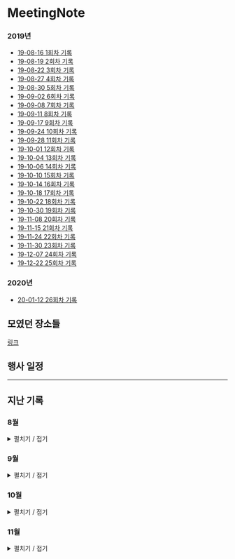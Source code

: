 # MeetingNote
### 2019년
- [19-08-16 1회차 기록](https://github.com/jobhope/MeetingNote/blob/master/meetingNote/20190816_1.md)
- [19-08-19 2회차 기록](https://github.com/jobhope/MeetingNote/blob/master/meetingNote/20190819_2.md)
- [19-08-22 3회차 기록](https://github.com/jobhope/MeetingNote/blob/master/meetingNote/20190822_3.md)
- [19-08-27 4회차 기록](https://github.com/jobhope/MeetingNote/blob/master/meetingNote/20190827_4.md)
- [19-08-30 5회차 기록](https://github.com/jobhope/MeetingNote/blob/master/meetingNote/20190830_5.md)
- [19-09-02 6회차 기록](https://github.com/jobhope/MeetingNote/blob/master/meetingNote/20190902_6.md)
- [19-09-08 7회차 기록](https://github.com/jobhope/MeetingNote/blob/master/meetingNote/20190908_7.md)
- [19-09-11 8회차 기록](https://github.com/jobhope/MeetingNote/blob/master/meetingNote/20190911_8.md)
- [19-09-17 9회차 기록](https://github.com/jobhope/MeetingNote/blob/master/meetingNote/20190917_9.md)
- [19-09-24 10회차 기록](https://github.com/jobhope/MeetingNote/blob/master/meetingNote/20190924_10.md)
- [19-09-28 11회차 기록](https://github.com/jobhope/MeetingNote/blob/master/meetingNote/20190928_11.md)
- [19-10-01 12회차 기록](https://github.com/jobhope/MeetingNote/blob/master/meetingNote/20191001_12.md)
- [19-10-04 13회차 기록](https://github.com/jobhope/MeetingNote/blob/master/meetingNote/20191004_13.md)
- [19-10-06 14회차 기록](https://github.com/jobhope/MeetingNote/blob/master/meetingNote/20191006_14.md)
- [19-10-10 15회차 기록](https://github.com/jobhope/MeetingNote/blob/master/meetingNote/20191010_15.md)
- [19-10-14 16회차 기록](https://github.com/jobhope/MeetingNote/blob/master/meetingNote/20191014_16.md)
- [19-10-18 17회차 기록](https://github.com/jobhope/MeetingNote/blob/master/meetingNote/20191018_17.md)
- [19-10-22 18회차 기록](https://github.com/jobhope/MeetingNote/blob/master/meetingNote/20191022_18.md)
- [19-10-30 19회차 기록](https://github.com/jobhope/MeetingNote/blob/master/meetingNote/20191030_19.md)
- [19-11-08 20회차 기록](https://github.com/jobhope/MeetingNote/blob/master/meetingNote/20191108_20.md)
- [19-11-15 21회차 기록](https://github.com/jobhope/MeetingNote/blob/master/meetingNote/20191115_21.md)
- [19-11-24 22회차 기록](https://github.com/jobhope/MeetingNote/blob/master/meetingNote/20191124_22.md)
- [19-11-30 23회차 기록](https://github.com/jobhope/MeetingNote/blob/master/meetingNote/20191130_23.md)
- [19-12-07 24회차 기록](https://github.com/jobhope/MeetingNote/blob/master/meetingNote/20191207_24.md)
- [19-12-22 25회차 기록](https://github.com/jobhope/MeetingNote/blob/master/meetingNote/20191222_25.md)

### 2020년
- [20-01-12 26회차 기록](https://github.com/jobhope/MeetingNote/blob/master/meetingNote/20200112_26.md)

## 모였던 장소들
[링크](https://www.google.com/maps/d/edit?mid=1M3thFT_ghIP8Gnc42GmxV8A-vVwmtHfQ)

## 행사 일정

---
## 지난 기록

### 8월
<details close> <summary> 펼치기 / 접기 </summary>

- ~~20일 4시까지 KT 스타오디션 신청~~
- ~~20일 SSTF~~
- ~~22일 네이버 채용설명회 - 3명 모두 참석~~
- ~~23일 5시까지 미래에셋대우 신청~~
- ~~26일 삼성 A형 시험 신청 - 오전 10시~~
- ~~27일 KT 컨퍼런스~~
- ~~27일 카카오 채용 설명회~~

</details>

### 9월
<details close> <summary> 펼치기 / 접기</summary>

- ~~1일 24시까지 [두산그룹 2019 신규 계열사]두산로지스틱스솔루션 SW 유지보수 직무 신입 채용 서류마감~~
- ~~2일 17시까지 한국일보사 IT개발자 직무 신입 채용 서류마감~~
- ~~**2일~8일 프로그래머스 7daySQL 챌린지** [링크](https://programmers.co.kr/events/7day-sql?utm_source=programmers&utm_medium=learn_7daySQL&utm_campaign=7daySQL)~~
- ~~4일 13시까지 [NHN 계열사]피앤피시큐어 개발 직무 신입/경력 채용 서류 마감~~
- ~~4일 14시까지 새마을금고중앙회 전산 직무 신입 채용 서류 마감~~
- ~~**4일 24시까지 2020 카카오 블라인드 채용 서류 마감**~~
- ~~4일 24시까지 GS네오텍 Cloud 기술지원, CDN운영 직무 신입 채용 서류 마감~~
- ~~5일 17시까지 한국은행 신입직원(컴퓨터공학 부문) 채용 서류 마감~~
- ~~5일 17시까지 국민건강보험공단 전산직 전산 분야 직무 신입 채용 서류 마감~~
- ~~**7일 오후 2시 ~ 7시 카카오 온라인 1차 테스트**~~
- ~~7일 오후 2시 30분 ~ 5시 30분 삼성 A형 시험~~
- ~~8일 24시까지 현대제철 R&D부문 신입 수시채용 서류 마감 (제어계측, 스마트팩토리 직무)~~
- ~~**9일 삼성 B형 시험 신청 - 오전 10시**~~
- ~~9일 17시까지 금융감독원 IT 직무 신입 채용 서류 마감~~
- ~~10일 14시까지 신용보증기금 	ICT 및 데이터 전문인력 신입 채용 서류 마감~~
- ~~**10일 14시까지 IBK기업은행 디지털 직무 신입 채용 서류 마감**~~
- ~~10일 18시까지 신한캐피탈 ICT(개발), 디지털 직무 신입 채용 서류 마감~~
- ~~*10일 18시까지 KB국민은행 ICT 직무 신입 채용 서류 마감**~~
- ~~15일 18시까지 E1 IT 직무 신입 채용 서류 마감~~
- ~~15일 24시까지 아드반테스트코리아 Application Engineer(Soc, PMIC) 서류 마감~~
- ~~16일 13시까지 현대글로비스 IT직무 신입 채용 서류 마감~~
- ~~16일 14시까지	포스코건설 기술계_IT 직무 신입 채용 서류 마감~~
- ~~**16일 16시까지 KT DS 응용SW개발 직무 신입 채용 서류 마감**~~
- ~~**16일 16시까지 KT SW개발 직무 신입 채용 서류 마감**~~
- ~~16일 16시까지 KT(4차산업아카데미) AI/SW 개발 직무 인턴 채용 서류 마감(채용 및 분야별 중복지원불가)~~
- ~~**16일 16시까지 KTH 커머스_시스템개발, ICT_소프트웨어 개발, AI/빅데이터_빅데이터 개발 신입 채용 서류 마감(채용 및 분야별 중복지원불가)**~~
- ~~16일 16시까지 KT스카이라이프 IT_SW개발 직무 신입 채용 서류 마감(채용 및 분야별 중복지원불가)~~
- ~~16일 16시까지 KT텔레캅 IT/기술_기술개발 직무 신입 채용 서류 마감(채용 및 분야별 중복지원불가)~~
- ~~16일 16시까지 LG전자 [H&A본부], [HE본부], [MC본부], 	[VS본부], [BS본부], [CTO본부], [소재/생산기술원], [로봇사업센터]SW 직무 신입 채용 서류 마감~~
- ~~16일 16시까지 LG유플러스 서비스/디바이스 개발 직무 신입 채용 서류 마감~~
- ~~**16일 17시까지 삼성전자, 삼성SDS, 삼성SDI, 삼성디스플레이, 삼성전기 소프트웨어직 신입 채용 서류 마감**~~
- ~~16일 17시까지 LG이노텍 [광학솔루션]Software 직무 신입 채용 서류 마감~~
- ~~16일 17시까지 KB증권 신입사원(4급) 공개채용 서류 마감~~
- ~~16일 18시까지 포스코 컴퓨터(전산) 직무 채용연계형 인턴 채용 서류 마감~~
- ~~16일 18시까지 SGI서울보증 전산 분야 신입 채용 서류 마감~~
- ~~16일 23시까지 LG하우시스 [법인Staff]정보전략(IT) 직무 신입 채용 서류 마감~~
- ~~16일 24시까지 현대자동차 연구개발 S/W 자율주행 관련 직무 신입 채용 서류 마감~~
- ~~16일 24시까지 현대오트론 R&D_자동차 전자제어 S/W 직무 신입 채용 서류 마감~~
- ~~**16일 24시까지 SK C&C [Software Engineering], [Data Analytics/Engineering] 신입 채용 서류 마감**~~
- ~~**17일 14시까지 NHN 2019년 하반기 기술부분 신입사원 공개채용 서류 마감**~~
- ~~**17일 17시까지 LINE PLUS 정규직 채용 연계형 SW개발 인턴 공개 채용 서류 마감**~~
- ~~**17일 18시까지 네이버 개발 직군 신입사원 공개채용 서류 마감**~~
- ~~18일 17시까지 부산은행 일반전형_디지털 직무 신입 채용 서류 마감~~
- ~~18일 17시까지 코오롱베니트 IT시스템 개발 운영 직무 신입 채용 서류 마감~~
- ~~18일 17시까지 현대오토에버 어플리케이션 개발/운영, 웹/앱기술개발, 제조IT 직무 신입 채용 서류 마감~~
- ~~18일 18시까지 LG CNS 학사_IT서비스 · 클라우드/인프라, 학사_스마트팩토리/스마트물류 직무 신입 채용 서류 마감~~
- ~~18일 18시까지 한국거래소 IT 직무 신입 채용 서류 마감~~
- ~~19일 18시까지 두산그룹 [퓨얼셀 BG]DT(Digital Transformation) /IT 직무 신입 채용 서류 마감~~
- ~~**20일 17시까지 GS SHOP IT직무 신입 채용 서류 마감**~~
- ~~20일 18시까지 효성그룹 [효성티앤에스(주)]기술·개발 직무 신입 채용 서류 마감~~
- ~~22일 24시까지 EST Family 공채 서류 마감~~
- ~~23일 9시까지 판토스 IT 직무 신입 채용 서류 마감~~
- ~~23일 15시까지 한화테크윈 SW개발 신입 채용 서류 마감~~
- ~~23일 16시까지 한국투자증권 디지털(IT SW개발부문 포함) 직무 신입 채용 서류 마감~~
- ~~23일 17시까지 OK저축은행 아프로시스템_IT(개발/운영) 서류 마감~~
- ~~**23일 17시까지 넷마블 컴퍼니 신입사원 채용 서류 마감**~~
- ~~**23일 18시까지 롯데그룹 신입 채용 서류 마감**~~
- ~~23일 24시까지 NS홈쇼핑 플랫폼 백엔드 개발 직무 신입 채용 서류 마감~~
- ~~24일 15시까지 KT&G IT개발·운영 신입 채용 서류 마감~~
- ~~**24일 18시까지 CJ그룹 신입 채용 서류 마감**~~
- ~~16일 부터 SOSCON 2019 신청가능 (선착순)~~
- ~~24일 SAIF(삼성 인공지능 포럼) 신청가능 (선착순)~~
- ~~25일 17시까지 JB 인공지능, 빅데이터 신입 채용 서류 마감~~
- ~~25일 18시까지 대한항공 전산직 신입 채용 서류 마감~~
- ~~25일 24시까지 한국전자금융 IT개발 신입 채용 서류 마감~~
- ~~27일 15시까지 프로그래머스 2019 웹개발자 온라인 잡페어 접수 마감[링크](https://programmers.co.kr/competitions/105/2019-remote-jobfair-2nd?utm_source=programmers&utm_medium=learn_competition105&utm_campaign=competition105)~~
- ~~28일 10시 ~ 12시 프로그래머스 2019 웹개발자 온라인 잡페어 코딩테스트~~
- ~~28일 13시 30분 ~ 17시 30분 삼성 B형 시험~~
- ~~29일 **10시 ~ 12시 NHN Pre-Test 1차**~~
- ~~29일 24시까지 한국타이어 IT, 생산혁신 신입 채용 서류 마감~~
- ~~29일 24시까지 케이에스넷 전산개발 신입 채용 서류 마감~~
- ~~30일 13시까지 BGF리테일 전문직군(IT) 신입 채용 서류 마감~~
- ~~30일 24시까지 ESTsoft Java 웹/서버 개발 신입/경력 채용 서류 마감~~
- ~~30일 24시까지 현대엠엔소프트 영상기반 로컬라이제이션/인식기술 개발, 자동차 내비게이션 S/W 개발 신입 채용 서류 마감~~

</details>

### 10월

<details close> <summary> 펼치기 / 접기</summary>

- ~~1일 10시 KB국민카드 IT직무 신입 채용 서류 마감~~
- ~~1일 14시 한전KDN 4직급 기술_통신 대졸 신입 채용 서류 마감~~
- ~~**1일 18시까지 우리은행[IT,디지털], 우리카드[디지털]우리에프아이에스 IT개발 및 운영 신입 채용 서류 마감**~~
- ~~1일 18시까지 금호아시아나그룹 시스템 개발 및 운영 직무 신입 채용 서류 마감~~
- ~~2일 17시까지 한국자산관리공사 전산 채용형 청년 인턴 서류 마감~~
- ~~**2일 18시까지 신한은행(디지털/ICT) 신입 채용 서류 마감**~~
- ~~3일 24시까지 한국IBM Software Developer 신입 채용 서류 마감~~
- ~~4일 17시까지 한전KPS 전산 신입 채용 서류 마감~~
- ~~4일 24시까지 다날 결제개발 신입 채용 서류 마감~~
- ~~5일 24시까지 교보증권 IT 신입 채용 서류 마감~~
- ~~6일 24시까지 비케이알(버거킹) 버거킹 IT팀_기간계 시스템 관리자 신입/경력 채채용 서류 마감~~
- ~~6일 24시까지 이노와이어리스 Optis S/W 개발팀 신입/경력 채용 서류 마감~~
- ~~6일 24시까지 인동에프엔 전산 직무 신입 채용 서류 마감~~
- ~~**7일 14시까지 엔씨소프트 	Programming_게임개발, 	Programming_서비스 플랫폼 개발 신입 채용 서류 마감**~~
- ~~7일 15시까지 신영증권 일반직(IT) 신입 채용 서류 마감~~
- ~~7일 17시까지 뷰웍스 SW개발 신입 채용 서류 마감~~
- ~~7일 17시까지 신한금융투자 Digital 신입 채용 서류 마감~~
- ~~7일 18시까지 성우하이텍 IT(전산),IT(체코) 신입 채용 서류 마감~~
- ~~7일 18시까지 엔디에스(NDS) IT개발 신입 채용 서류 마감~~
- ~~8일 24시까지 이투스교육 Web & Server Developer 신입/경력 채용 서류 마감~~
- ~~9일 24시까지 휴머스온 솔루션 개발 채용연계형 인턴 채용 서류 마감~~
- ~~10일 14시까지 스마일게이트 개발 신입 채용 서류 마감~~
- ~~10일 14시까지 컴투스, 게임빌컴투스플랫폼 개발 신입 채용 서류 마감~~
- ~~10일 14시까지 KIS 채권평가 IT 개발 신입/경력 채용 서류 마감~~
- ~~**10일 15시 네이버 DEVIEW 2019 DAY1 선착순 신청**~~
- ~~**10일 17시까지 DB그룹 IT 신입 채용 서류 마감**~~
- ~~10일 24시까지 11번가 Data개발, 서비스개발, Infral 신입 채용 서류 마감~~
- ~~**11일 15시 네이버 DEVIEW 2019 DAY2 선착순 신청**~~
- ~~11일 18시 [SSG닷컴]WEB개발, [신세계아이앤씨]S/W개발 신입 채용 서류 마감~~
- ~~13일 24시까지 지니뮤직 서버 사이드 개발/운영 신입 채용 서류 마감~~
- ~~13일 24시까지 LIG넥스원 SW 신입 채용 서류 마감~~
- ~~14일 15시까지 금호석유화학그룹 IT 직무 신입 채용 서류 마감~~
- ~~14일 24시까지 파수닷컴 S/W 개발 신입 채용 서류 마감~~
- ~~14일 24시까지 마크로젠 IT 직무 신입 채용 서류 마감~~
- ~~15일 14시까지 동원그룹 IT_시스템개발 신입 채용 서류 마감~~
- ~~15일 24시까지 원익그룹 [원익아이피에스],[원익로보틱스],[원익머트리얼즈] SW직무 신입 채용 서류 마감~~
- ~~15일 24시까지 넥센타이어 ICT 직무 신입 채용 서류 마감~~
- ~~16일 18시까지 한국과학기술연구원 로봇/IT직무 채용 서류 마감~~
- ~~16일 18시까지 크래프톤 테크(프로그래밍) 신입 채용 서류 마감~~
- ~~16일 18시까지 하나 캐피탈 디지털 직무 신입 채용 서류 마감~~
- ~~**16~17 SOSCON 2019**~~
- ~~17일 17시까지 티머니 기술 직무 신입 채용 서류 마감~~
- ~~18일 10시까지 한국항공우주산업 개발, 공통 부분 신입 채용 서류 마감~~
- ~~18일 15시까지 위메프 SW개발 신입 채용 서류 마감~~
- ~~18일 17시까지 동서식품 전산 직무 신입 채용 서류 마감~~
- ~~20일 17시까지 진학사 [신사업/신규서비스개발], [CATCH 사이트 개발], [JINHAK대학 원서접수 개발] 신입/경력 채용 서류 마감~~
- ~~20일 24시까지 이랜드시스템스 Application, E-commerce, Web/Mobile, ERP 신입 채용 서류 마감~~
- ~~20일 24시까지 SPC네트웍스 응용프로그램 개발 신입 채용 서류 마감~~
- ~~20일 24시까지 인터파크 Front-end개발, Net개발 신입/경력 채용 서류 마감~~
- ~~20일 24시까지 AKIS SW 운영/개발 직무 신입/경력 채용 서류 마감~~
- ~~20일 24시까지 KT mhows 서비스 개발 신입 채용 서류 마감~~
- ~~21일 24시까지 삼광랩트리 전산 직무 신입 채용 서류 마감~~
- ~~21일 24시까지 ASE KOREA IT직무 신입 채용 서류 마감~~
- ~~22일 17시까지 수협은행 본부_IT 분야 직무 신입 채용 서류 마감~~
- ~~22일 23시까지 교원그룹 IT부분, 스마트테크부분 신입 채용 서류 마감~~
- ~~22일 24시까지 웹젠 게임 프로그래밍 신입 채용 서류 마감~~
- ~~23일 17시까지 만도헬라일렉트로닉스 SW개발 직무 신입 채용 서류 마감~~
- ~~24일 17시까지 동화기업 IT직무 신입 채용 서류 마감~~
- ~~24일 24시까지 차병원/바이오그룹 전산 직무 신입 채용 서류 ~~
- ~~25일 18시까지 도화엔지니어링 전산 직무 신입 채용 서류 마감~~
- ~~25일 18시까지 서울대학교 전산 직무 신입 채용 서류 마감~~
- ~~25일 18시까지 한솔PNS/인티큐브 IT 직무 신입 채용 서류 마감~~
- ~~27일 23시까지 하나금융티아이 금융IT서비스 개발 및 운영 신입 채용 서류 마감~~
- ~~**28~29 네이버 DEVIEW**~~
- ~~29일 15시까지 한화생명 디지털직무 신입 채용 서류 마감~~
- ~~30일 24시까지 한국선불카드 서비스개발 직무 채용 서류 마감~~
- ~~31일 18시까지 다우기술 개발 직무 신입 채용 서류 마감~~
- ~~31일 24시까지 이에이트 프로그램개발 직무 신입 채용 서류 마감~~
- ~~31일 24시까지 차세대 내비게이션 S/W 개발 직무 신입 채용 서류 마감~~
- ~~31일 24시까지 쎄트렉아이 SW개발 직무 신입 채용 서류 마감~~

</details>

### 11월
<details close> <summary> 펼치기 / 접기 </summary>
 
- ~~3일 24시까지 위즈코어 신입 개발자채용 서류 마감~~
- ~~4일 18시까지 마이다스아이티 응용 SW개발 신입 채용 서류 마감~~
- ~~**5일 삼성 AI 포럼 Day2**~~

</details>
